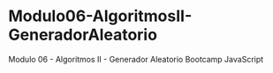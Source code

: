 # Modulo06-AlgoritmosII-GeneradorAleatorio
Modulo 06 - Algoritmos II - Generador Aleatorio Bootcamp JavaScript
